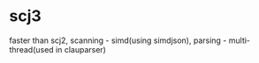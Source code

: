 # scj3
faster than scj2, scanning - simd(using simdjson), parsing - multi-thread(used in clauparser)
